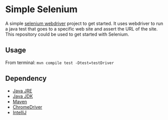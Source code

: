 Simple Selenium
==============

A simple [selenium webdriver](http://docs.seleniumhq.org/projects/webdriver/) project to get started. It uses webdriver to run a java test that goes to a specific web site and assert the URL of the site. This repository could be used to get started with Selenium.

Usage
---------------
From terminal:
    `mvn compile test -Dtest=testDriver`


Dependency
---------------
 - [Java JRE](http://www.oracle.com/technetwork/java/javase/downloads/index.html)
 - [Java JDK](http://www.oracle.com/technetwork/java/javase/downloads/index.html)
 - [Maven](http://maven.apache.org/download.cgi)
 - [ChromeDriver](https://code.google.com/p/selenium/wiki/ChromeDriver)
 - [IntelliJ](http://www.jetbrains.com/idea/download/)
